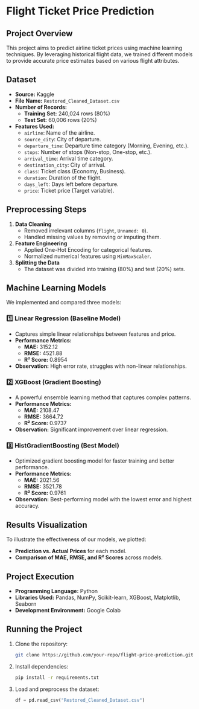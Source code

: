 # Flight Ticket Price Prediction

## Project Overview
This project aims to predict airline ticket prices using machine learning techniques. By leveraging historical flight data, we trained different models to provide accurate price estimates based on various flight attributes.

## Dataset
- **Source:** Kaggle
- **File Name:** `Restored_Cleaned_Dataset.csv`
- **Number of Records:**
  - **Training Set:** 240,024 rows (80%)
  - **Test Set:** 60,006 rows (20%)
- **Features Used:**
  - `airline`: Name of the airline.
  - `source_city`: City of departure.
  - `departure_time`: Departure time category (Morning, Evening, etc.).
  - `stops`: Number of stops (Non-stop, One-stop, etc.).
  - `arrival_time`: Arrival time category.
  - `destination_city`: City of arrival.
  - `class`: Ticket class (Economy, Business).
  - `duration`: Duration of the flight.
  - `days_left`: Days left before departure.
  - `price`: Ticket price (Target variable).

## Preprocessing Steps
1. **Data Cleaning**
   - Removed irrelevant columns (`flight`, `Unnamed: 0`).
   - Handled missing values by removing or imputing them.
2. **Feature Engineering**
   - Applied One-Hot Encoding for categorical features.
   - Normalized numerical features using `MinMaxScaler`.
3. **Splitting the Data**
   - The dataset was divided into training (80%) and test (20%) sets.

## Machine Learning Models
We implemented and compared three models:

### 1️⃣ Linear Regression (Baseline Model)
- Captures simple linear relationships between features and price.
- **Performance Metrics:**
  - **MAE:** 3152.12
  - **RMSE:** 4521.88
  - **R² Score:** 0.8954
- **Observation:** High error rate, struggles with non-linear relationships.

### 2️⃣ XGBoost (Gradient Boosting)
- A powerful ensemble learning method that captures complex patterns.
- **Performance Metrics:**
  - **MAE:** 2108.47
  - **RMSE:** 3664.72
  - **R² Score:** 0.9737
- **Observation:** Significant improvement over linear regression.

### 3️⃣ HistGradientBoosting (Best Model)
- Optimized gradient boosting model for faster training and better performance.
- **Performance Metrics:**
  - **MAE:** 2021.56
  - **RMSE:** 3521.78
  - **R² Score:** 0.9761
- **Observation:** Best-performing model with the lowest error and highest accuracy.

## Results Visualization
To illustrate the effectiveness of our models, we plotted:
- **Prediction vs. Actual Prices** for each model.
- **Comparison of MAE, RMSE, and R² Scores** across models.


## Project Execution
- **Programming Language:** Python
- **Libraries Used:** Pandas, NumPy, Scikit-learn, XGBoost, Matplotlib, Seaborn
- **Development Environment:** Google Colab

## Running the Project
1. Clone the repository:
   ```bash
   git clone https://github.com/your-repo/flight-price-prediction.git
   ```
2. Install dependencies:
   ```bash
   pip install -r requirements.txt
   ```
3. Load and preprocess the dataset:
   ```python
   df = pd.read_csv("Restored_Cleaned_Dataset.csv")
   ```

